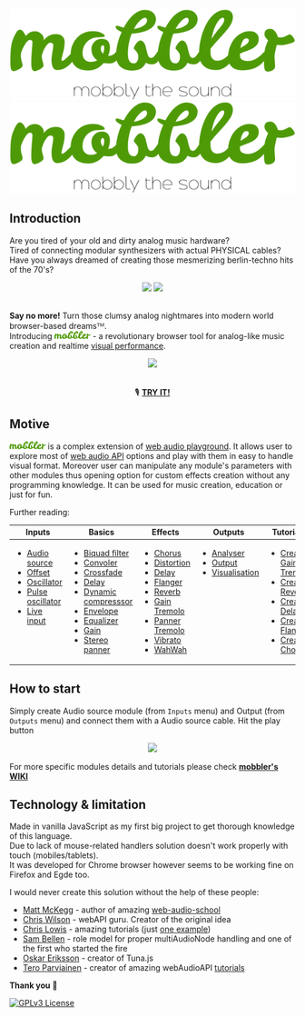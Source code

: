 <span align="center">
<a hred="https://mobbler.js.org">

![GitHub Light](/img/mobbler_animated.svg#gh-light-mode-only)
![GitHub Dark](/img/mobbler_animated_dark.svg#gh-dark-mode-only)

 </a>
</span>

## Introduction

Are you tired of your old and dirty analog music hardware? <br>
Tired of connecting modular synthesizers with actual PHYSICAL cables? <br>
Have you always dreamed of creating those mesmerizing berlin-techno hits of the 70's?<br>
<div align="center">
 <img src="https://i.imgur.com/uripicq.jpg" height="250px"/>
 <img src="https://user-images.githubusercontent.com/1651451/147878175-7902a9ee-92ec-47f4-a4e9-f120ecdeb7dc.png" height="250px"/>
</div>
<br/>

**Say no more!** Turn those clumsy analog nightmares into modern world browser-based dreamsᵀᴹ.<br>
Introducing <a href="https://mobbler.js.org"><img src="/img/mobbler_word.svg" height="14px"/></a> - a revolutionary browser tool for analog-like music creation and realtime [visual performance](https://en.wikipedia.org/wiki/VJing).
<div align="center">
<img src="https://user-images.githubusercontent.com/1651451/142727254-c605e95b-abd8-4084-aa79-d2510d038e0b.png" height="300px" />
</div>
<BR>
<div align="center">
 
 🎙️ <b>[TRY IT!](https://mobbler.js.org)</b>

</div>

## Motive
<a href="https://mobbler.js.org"><img src="/img/mobbler_word.svg" height="14px"/></a> is a complex extension of [web audio playground](https://github.com/cwilso/WebAudio). It allows user to explore most of [web audio API](https://www.w3.org/TR/webaudio/) options and play with them in easy to handle visual format. Moreover user can manipulate any module's parameters with other modules thus opening option for custom effects creation without any programming knowledge. It can be used for music creation, education or just for fun. 

Further reading:
<table>
<thead>
  <tr>
    <th>Inputs</th>
    <th>Basics</th>
    <th>Effects</th>
    <th>Outputs</th>
    <th>Tutorials</th>
  </tr>
</thead>
<tbody>
  <tr>
    <td valign="top">
     <ul>
      <li><a href="https://github.com/Megaemce/mobbler/wiki/Inputs#audio-sources">Audio source</a></li>
      <li><a href="https://github.com/Megaemce/mobbler/wiki/Inputs#offset">Offset</a></li>
      <li><a href="https://github.com/Megaemce/mobbler/wiki/Inputs#oscillator">Oscillator</a></li>
      <li><a href="https://github.com/Megaemce/mobbler/wiki/Inputs#pulse-oscillator">Pulse oscillator</a></li>
      <li><a href="https://github.com/Megaemce/mobbler/wiki/Inputs#live-input">Live input</a></li>
     </ul>
   </td>
    <td valign="top">
     <ul>
      <li><a href="https://github.com/Megaemce/mobbler/wiki/Basics#biquad-filter">Biquad filter</a></li>
      <li><a href="https://github.com/Megaemce/mobbler/wiki/Basics#convoler">Convoler</a></li>
      <li><a href="https://github.com/Megaemce/mobbler/wiki/Basics#crossfade">Crossfade</a></li>
      <li><a href="https://github.com/Megaemce/mobbler/wiki/Basics#delay">Delay</a></li>
      <li><a href="https://github.com/Megaemce/mobbler/wiki/Basics#dynamics-compressor">Dynamic compresssor</a></li>
      <li><a href="https://github.com/Megaemce/mobbler/wiki/Basics#envelope">Envelope</a></li>
      <li><a href="https://github.com/Megaemce/mobbler/wiki/Basics#equalizer">Equalizer</a></li>
      <li><a href="https://github.com/Megaemce/mobbler/wiki/Basics#gain">Gain</a></li>
      <li><a href="https://github.com/Megaemce/mobbler/wiki/Basics#stereo-panner">Stereo panner</a></li>
     </ul>
   </td>
    <td valign="top">
     <ul>
      <li><a href="https://github.com/Megaemce/mobbler/wiki/Effects#chorus">Chorus</a></li>
      <li><a href="https://github.com/Megaemce/mobbler/wiki/Effects#distortion">Distortion</a></li>
      <li><a href="https://github.com/Megaemce/mobbler/wiki/Effects#delay">Delay</a></li>
      <li><a href="https://github.com/Megaemce/mobbler/wiki/Effects#flanger">Flanger</a></li>
      <li><a href="https://github.com/Megaemce/mobbler/wiki/Effects#reverb">Reverb</a></li>
      <li><a href="https://github.com/Megaemce/mobbler/wiki/Effects#tremolo-gain">Gain Tremolo</a></li>
      <li><a href="https://github.com/Megaemce/mobbler/wiki/Effects#tremolo-panner">Panner Tremolo</a></li>
      <li><a href="https://github.com/Megaemce/mobbler/wiki/Effects#vibrato">Vibrato</a></li>
      <li><a href="https://github.com/Megaemce/mobbler/wiki/Effects#wahwah">WahWah</a></li>
     </ul>   
   </td>
    <td valign="top">
     <ul>
      <li><a href="https://github.com/Megaemce/mobbler/wiki/Outputs#analyser">Analyser</a></li>
      <li><a href="https://github.com/Megaemce/mobbler/wiki/Outputs#output">Output</a></li>
      <li><a href="https://github.com/Megaemce/mobbler/wiki/Outputs#visualisation">Visualisation</a></li>
     </ul>   
   </td>
    <td valign="top">
     <ul>
      <li><a href="https://github.com/Megaemce/mobbler/wiki/Tutorials#recreating-tremolo-gain-effect">Create Gain Tremolo</a></li>
      <li><a href="https://github.com/Megaemce/mobbler/wiki/Tutorials#recreating-reverb-effect">Create Reverb</a></li>
      <li><a href="https://github.com/Megaemce/mobbler/wiki/Tutorials#recreating-delay-effect">Create Delay</a></li>
      <li><a href="https://github.com/Megaemce/mobbler/wiki/Tutorials#recreating-flanger-effect">Create Flanger</a></li>
      <li><a href="https://github.com/Megaemce/mobbler/wiki/Tutorials#recreating-chorus-effect">Create Chorus</a></li>
     </ul>   
   </td>
  </tr>
</tbody>
</table>

## How to start
Simply create Audio source module (from `Inputs` menu) and Output (from `Outputs` menu) and connect them with a Audio source cable. Hit the play button 

<div align="center">
 <img src="https://github.com/Megaemce/mobbler/assets/1651451/05136993-9647-43e3-bfdf-71249e3d6a36.png" width="500"/>
 </div>

For more specific modules details and tutorials please check **[mobbler's WIKI](https://github.com/Megaemce/mobbler/wiki)**

## Technology & limitation
Made in vanilla JavaScript as my first big project to get thorough knowledge of this language.<br>
Due to lack of mouse-related handlers solution doesn't work properly with touch (mobiles/tablets). <br>
It was developed for Chrome browser however seems to be working fine on Firefox and Egde too.


I would never create this solution without the help of these people:
- [Matt McKegg](https://github.com/mmckegg) - author of amazing [web-audio-school](http://mmckegg.github.io/web-audio-school/)
- [Chris Wilson](https://github.com/cwilso) - webAPI guru. Creator of the original idea
- [Chris Lowis](https://github.com/chrislo) - amazing tutorials (just [one example](https://blog.chrislowis.co.uk/2013/06/17/synthesis-web-audio-api-envelopes.html))
- [Sam Bellen](https://github.com/Sambego) - role model for proper multiAudioNode handling and one of the first who started the fire
- [Oskar Eriksson](https://github.com/Theodeus) - creator of Tuna.js
- [Tero Parviainen](https://github.com/teropa) - creator of amazing webAudioAPI [tutorials](https://teropa.info/blog/2016/08/19/what-is-the-web-audio-api.html)
 
**Thank you 👋**

[![GPLv3 License](https://img.shields.io/badge/License-GPL%20v3-yellow.svg)](https://opensource.org/licenses/)
